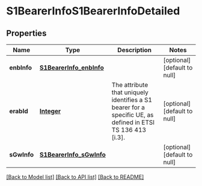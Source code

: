 # S1BearerInfoS1BearerInfoDetailed
## Properties

Name | Type | Description | Notes
------------ | ------------- | ------------- | -------------
**enbInfo** | [**S1BearerInfo_enbInfo**](S1BearerInfo_enbInfo.md) |  | [optional] [default to null]
**erabId** | [**Integer**](integer.md) | The attribute that uniquely identifies a S1 bearer for a specific UE, as defined in ETSI TS 136 413 [i.3]. | [optional] [default to null]
**sGwInfo** | [**S1BearerInfo_sGwInfo**](S1BearerInfo_sGwInfo.md) |  | [optional] [default to null]

[[Back to Model list]](../README.md#documentation-for-models) [[Back to API list]](../README.md#documentation-for-api-endpoints) [[Back to README]](../README.md)

